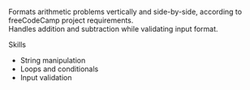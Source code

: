 Formats arithmetic problems vertically and side-by-side, according to freeCodeCamp project requirements.  
Handles addition and subtraction while validating input format.

Skills
- String manipulation
- Loops and conditionals
- Input validation
